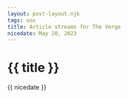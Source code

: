 ```yaml
---
layout: post-layout.njk
tags: vox
title: Article streams for The Verge
nicedate: May 20, 2023
---
```

# {{ title }}
<p class="date">{{ nicedate }}</p>